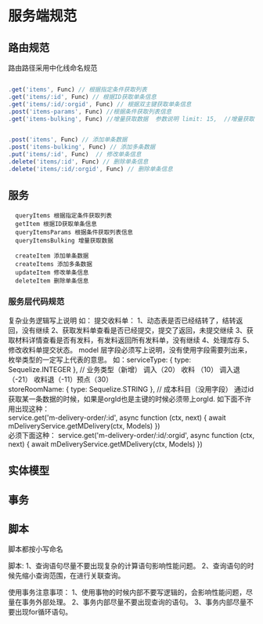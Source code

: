 # 服务端规范

## 路由规范


 路由路径采用中化线命名规范

```js

.get('items', Func) // 根据指定条件获取列表
.get('items/:id', Func) // 根据ID获取单条信息
.get('items/:id/:orgid', Func) // 根据双主键获取单条信息
.post('items-params', Func) //根据条件获取列表信息 
.get('items-bulking', Func) //增量获取数据  参数说明 limit: 15,  //增量获取的条目数 缺省时默认值为200 orgId: 123, //组织机构ID  version: 123


.post('items', Func) // 添加单条数据
.post('items-bulking', Func) // 添加多条数据
.put('items/:id', Func)  // 修改单条信息
.delete('items/:id', Func) // 删除单条信息
.delete('items/:id/:orgid', Func) // 删除单条信息

```
## 服务

```
  queryItems 根据指定条件获取列表
  getItem 根据ID获取单条信息
  queryItemsParams 根据条件获取列表信息
  queryItemsBulking 增量获取数据 
  
  createItem 添加单条数据
  createItems 添加多条数据
  updateItem 修改单条信息
  deleteItem 删除单条信息

```

### 服务层代码规范

  复杂业务逻辑写上说明
  如： 提交收料单： 
    1、动态表是否已经结转了，结转返回，没有继续 
    2、获取发料单查看是否已经提交，提交了返回，未提交继续
    3、获取材料详情查看是否有发料，有发料返回所有发料单，没有继续
    4、处理库存
    5、修改收料单提交状态。
  model 层字段必须写上说明，没有使用字段需要列出来，枚举类型的一定写上代表的意思。
  如：serviceType: { type: Sequelize.INTEGER }, // 业务类型（新增） 调入（20） 收料   （10） 调入退（-21） 收料退（-11）预点（30）  
    storeRoomName: { type: Sequelize.STRING }, // 成本科目（没用字段） 
通过id获取某一条数据的时候，如果是orgId也是主键的时候必须带上orgId.
如下面不许用出现这种：  
  service.get('m-delivery-order/:id', async function (ctx, next) {
  await mDeliveryService.getMDelivery(ctx, Models)
})    
必须下面这种： 
service.get('m-delivery-order/:id/:orgid', async function (ctx, next) {
  await mDeliveryService.getMDelivery(ctx, Models)
})  

## 实体模型


## 事务


## 脚本

   脚本都按小写命名
   
   脚本: 1、查询语句尽量不要出现复杂的计算语句影响性能问题。
         2、查询语句的时候先缩小查询范围，在进行关联查询。

   使用事务注意事项：
      1、使用事物的时候内部不要写逻辑的，会影响性能问题，尽量在事务外部处理。
      2、事务内部尽量不要出现查询的语句。
      3、事务内部尽量不要出现for循环语句。



